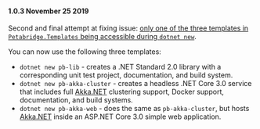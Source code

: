 #### 1.0.3 November 25 2019 ####

Second and final attempt at fixing issue: [only one of the three templates in `Petabridge.Templates` being accessible during `dotnet new`](https://github.com/petabridge/petabridge-dotnet-new/issues/127).

You can now use the following three templates:

* `dotnet new pb-lib` - creates a .NET Standard 2.0 library with a corresponding unit test project, documentation, and build system.
* `dotnet new pb-akka-cluster` - creates a headless .NET Core 3.0 service that includes full [Akka.NET](https://getakka.net/) clustering support, Docker support, documentation, and build systems.
* `dotnet new pb-akka-web` - does the same as `pb-akka-cluster`, but hosts [Akka.NET](https://getakka.net/) inside an ASP.NET Core 3.0 simple web application.
